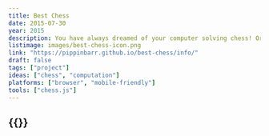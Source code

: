 ```yaml
---
title: Best Chess
date: 2015-07-30
year: 2015
description: You have always dreamed of your computer solving chess! Or your phone! The ultimate act of computation! Make a move! Sit back! Relax! Only the best for you! Very thorough! Very thoughtful! Good things take time!
listimage: images/best-chess-icon.png
link: "https://pippinbarr.github.io/best-chess/info/"
draft: false
tags: ["project"]
ideas: ["chess", "computation"]
platforms: ["browser", "mobile-friendly"]
tools: ["chess.js"]
---
```


## {{<param title >}}
